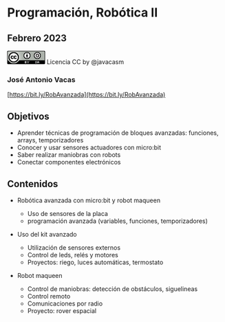 # Programación, Robótica II

## Febrero 2023


![CCbySA](images/CCbySQ_88x31.png) Licencia CC by @javacasm 

### José Antonio Vacas 

[https://bit.ly/RobAvanzada](https://bit.ly/RobAvanzada)

## Objetivos 

* Aprender técnicas de programación de bloques avanzadas: funciones, arrays, temporizadores
* Conocer y usar sensores actuadores con micro:bit
* Saber realizar maniobras con robots
* Conectar componentes electrónicos

## Contenidos

* Robótica avanzada con micro:bit y robot maqueen
    * Uso de sensores de la placa
    * programación avanzada (variables, funciones, temporizadores)

* Uso del kit avanzado
    * Utilización de sensores externos
    * Control de leds, relés y motores
    * Proyectos: riego, luces automáticas, termostato

* Robot maqueen
    * Control de maniobras: detección de obstáculos, siguelineas
    * Control remoto
    * Comunicaciones por radio
    * Proyecto: rover espacial

